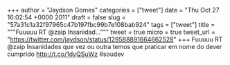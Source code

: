 
+++
author = "Jaydson Gomes"
categories = ["tweet"]
date = "Thu Oct 27 16:02:54 +0000 2011"
draft = false
slug = "57a31c1a32f97965c47b197fbc99b7e108bab924"
tags = ["tweet"]
title = """Fuuuuu RT @zaip Insanidad..."""
tweet = true
micro = true
tweet_url = "https://twitter.com/jaydson/status/129588891664662528"
+++
Fuuuuu RT @zaip Insanidades que vez ou outra temos que praticar em nome do dever cumprido  http://t.co/1dyQSuWz #soudev
